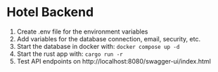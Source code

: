 # Hotel Backend

1.  Create .env file for the environment variables
2.  Add variables for the database connection, email, security, etc.
3.  Start the database in docker with: ```docker compose up -d```
4.  Start the rust app with: ```cargo run -r```
5.  Test API endpoints on http://localhost:8080/swagger-ui/index.html
